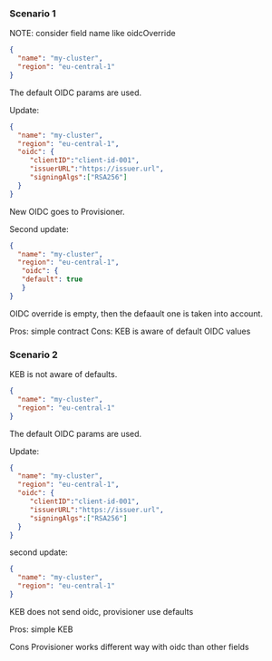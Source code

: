 ### Scenario 1
NOTE: consider field name like oidcOverride


```json
{
  "name": "my-cluster",
  "region": "eu-central-1"
}
```
The default OIDC params are used.

Update:

```json
{
  "name": "my-cluster",
  "region": "eu-central-1",
  "oidc": {
     "clientID":"client-id-001",
     "issuerURL":"https://issuer.url",  
     "signingAlgs":["RSA256"]
  }
}
```
New OIDC goes to Provisioner.

Second update:

```json
{
  "name": "my-cluster",
  "region": "eu-central-1",
   "oidc": {
   "default": true
   }
}
```
OIDC override is empty, then the defaault one is taken into account.

Pros: simple contract
Cons: KEB is aware of default OIDC values
 
### Scenario 2
KEB is not aware of defaults.

```json
{
  "name": "my-cluster",
  "region": "eu-central-1"
}
```

The default OIDC params are used.

Update:

```json
{
  "name": "my-cluster",
  "region": "eu-central-1",
  "oidc": {
     "clientID":"client-id-001",
     "issuerURL":"https://issuer.url",  
     "signingAlgs":["RSA256"]
  }
}
```

second update:

```json
{
  "name": "my-cluster",
  "region": "eu-central-1"
}
```
KEB does not send oidc, provisioner use defaults

Pros: simple KEB

Cons Provisioner works different way with oidc than other fields
 
 